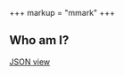 +++
markup = "mmark"
+++


## Who am I?


<section>
<div id="whoami"></div>
<p>
<a href="access">JSON view</a><p>
</section>

<!-- START: Who am I? -->

<script src="/scripts//CL.js"></script>

<script src="/scripts/andor.js"></script>

<script>
(function (document) {
   "use strict";
    var elem = document.getElementById("whoami"),
        u = new URL(window.location.href),
        c_name = AndOr.getCollectionName(u.pathname);

    if (elem !== undefined) {
        AndOr.whoAmI(elem, c_name);
    }
}(document));
</script>

<!--   END: Who am I? -->


